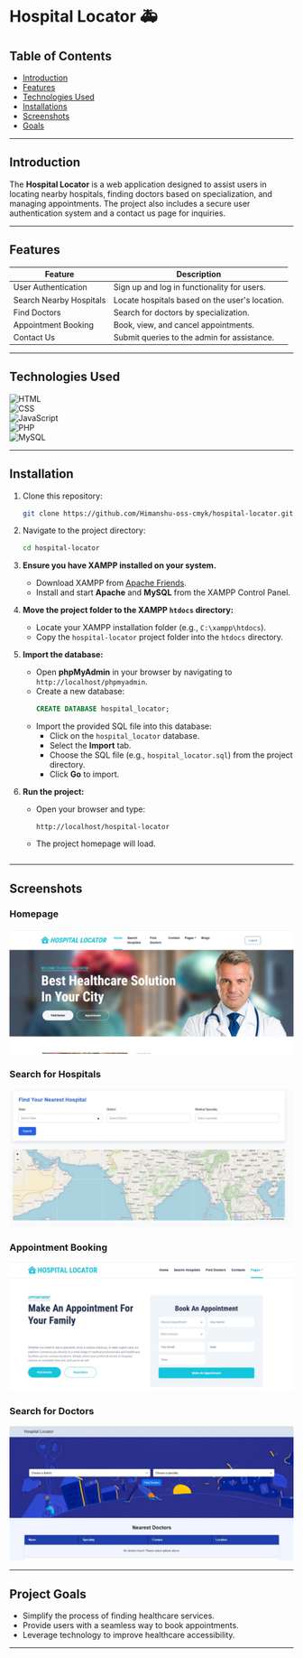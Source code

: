 # Hospital Locator 🚑  

## Table of Contents  
- [Introduction](#introduction)  
- [Features](#features)  
- [Technologies Used](#technologies-used)
- [Installations](#installations)
- [Screenshots](#screenshots)  
- [Goals](#goals)
  


---

## Introduction  
The **Hospital Locator** is a web application designed to assist users in locating nearby hospitals, finding doctors based on specialization, and managing appointments. The project also includes a secure user authentication system and a contact us page for inquiries.  


---


## Features

| Feature               | Description                                     |  
|-----------------------|-------------------------------------------------|  
| User Authentication   | Sign up and log in functionality for users.     |  
| Search Nearby Hospitals | Locate hospitals based on the user's location.|  
| Find Doctors          | Search for doctors by specialization.           |  
| Appointment Booking   | Book, view, and cancel appointments.            |  
| Contact Us            | Submit queries to the admin for assistance.     |  
  

---

## Technologies Used  
 
![HTML](https://img.shields.io/badge/HTML-5-orange)  
![CSS](https://img.shields.io/badge/CSS-3-blue)  
![JavaScript](https://img.shields.io/badge/JavaScript-ES6-yellow)  
![PHP](https://img.shields.io/badge/PHP-7.4-purple)  
![MySQL](https://img.shields.io/badge/MySQL-8.0-blue)  

---
## Installation  
1. Clone this repository:  
   ```bash
   git clone https://github.com/Himanshu-oss-cmyk/hospital-locator.git
   ```
2. Navigate to the project directory:  
   ```bash
   cd hospital-locator
3. **Ensure you have XAMPP installed on your system.**  
   - Download XAMPP from [Apache Friends](https://www.apachefriends.org/).  
   - Install and start **Apache** and **MySQL** from the XAMPP Control Panel.  

4. **Move the project folder to the XAMPP `htdocs` directory:**  
   - Locate your XAMPP installation folder (e.g., `C:\xampp\htdocs`).  
   - Copy the `hospital-locator` project folder into the `htdocs` directory.  

5. **Import the database:**  
   - Open **phpMyAdmin** in your browser by navigating to `http://localhost/phpmyadmin`.  
   - Create a new database:  
     ```sql
     CREATE DATABASE hospital_locator;
     ```  
   - Import the provided SQL file into this database:  
     - Click on the `hospital_locator` database.  
     - Select the **Import** tab.  
     - Choose the SQL file (e.g., `hospital_locator.sql`) from the project directory.  
     - Click **Go** to import.  

6. **Run the project:**  
   - Open your browser and type:  
     ```  
     http://localhost/hospital-locator  
     ```  
   - The project homepage will load.  
   ```

  ---
## Screenshots  

### Homepage  
![Homepage](screenshots/homepage.jpg)  

### Search for Hospitals  
![Hospital Search](screenshots/maps.jpg)  

### Appointment Booking  
![Appointment Booking](screenshots/appointment.jpg)  

### Search for Doctors 
![Contact Us Page](screenshots/doctor.jpg)  

  

---

## Project Goals  
- Simplify the process of finding healthcare services.  
- Provide users with a seamless way to book appointments.  
- Leverage technology to improve healthcare accessibility.  
---
